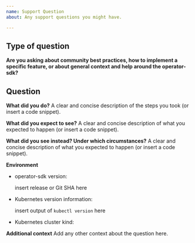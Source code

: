 ```yaml
---
name: Support Question
about: Any support questions you might have.

---
```


<!-- 
Thanks for filing an issue! Before hitting the button, please answer these questions.

Fill in as much of the template below as you can. If you leave out information, we can't help you as well.

We will try our best to answer the question, but we also have a mailing list and slack channel for any other questions.
-->

## Type of question

**Are you asking about community best practices, how to implement a specific feature, or about general context and help around the operator-sdk?**


## Question

**What did you do?**
A clear and concise description of the steps you took (or insert a code snippet).

**What did you expect to see?**
A clear and concise description of what you expected to happen (or insert a code snippet).

**What did you see instead? Under which circumstances?**
A clear and concise description of what you expected to happen (or insert a code snippet).


**Environment**
* operator-sdk version:

  insert release or Git SHA here

* Kubernetes version information:

  insert output of `kubectl version` here

* Kubernetes cluster kind: 

**Additional context**
Add any other context about the question here.
